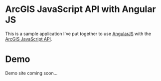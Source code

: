 # ArcGIS JavaScript API with Angular JS
This is a sample application I've put together to use [AngularJS](http://angularjs.org/) with the [ArcGIS JavaScript API](http://help.arcgis.com/en/webapi/javascript/arcgis/).

# Demo
Demo site coming soon...
